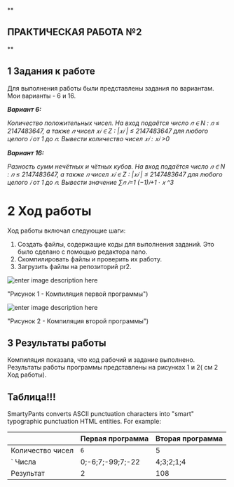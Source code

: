 
 **

## ПРАКТИЧЕСКАЯ РАБОТА №2

**
                   

  ##  1 Задания к работе
Для выполнения работы были представлены задания по вариантам. Мои варианты - 6 и 16.

***Вариант 6:***

*Количество положительных чисел. На вход подаётся число 𝑛 ∈ N : 𝑛 ≤ 2147483647, а также 𝑛 чисел 𝑥𝑖 ∈ Z : |𝑥𝑖 | ≤ 2147483647 для любого целого 𝑖 от 1 до 𝑛. Вывести количество чисел 𝑥𝑖 : 𝑥𝑖 >0*

***Вариант 16:***

*Разность сумм нечётных и чётных кубов. На вход подаётся число 𝑛 ∈ N : 𝑛 ≤ 2147483647, а также 𝑛 чисел 𝑥𝑖 ∈ Z : |𝑥𝑖 | ≤ 2147483647 для любого целого 𝑖 от 1 до 𝑛. Вывести значение ∑︁𝑛 𝑖=1 (−1)𝑖+1 · 𝑥 ^3*

# 2 Ход работы

Ход работы включал следующие шаги:
1. Создать файлы, содержащие коды для выполнения заданий. Это было сделано с помощью редактора nano.
2.  Скомпилировать файлы и проверить их работу.
3. Загрузить файлы на репозиторий pr2.

![enter image description here](https://lh3.googleusercontent.com/oBubSW5-f72AlSFtWE4cE0Qu01nr-maH_HxRkudtlPCcTZogwcyU-EIbn-5e5qkC_O4Dp4O-AIoh)

 "Рисунок 1 - Компиляция первой программы")
 
![enter image description here](https://lh3.googleusercontent.com/2PogZkEbUg85b9e55GLpMbcX0xwITKnpRMcIlTjKdPlfSZkL13PTXRPfOmFielO725zKRFksFddd)
 
 "Рисунок 2 - Компиляция второй программы")
 
## 3 Результаты работы

Компиляция показала, что код рабочий и задание выполнено. Результаты работы программы представлены на рисунках 1 и 2( см 2 Ход работы).



## Таблица!!!

SmartyPants converts ASCII punctuation characters into "smart" typographic punctuation HTML entities. For example:

|                |Первая программа                          |Вторая программа                         |
|----------------|-------------------------------|-----------------------------|
Количество чисел|`6`            |5           
` Числа           |0;-6;7;-99;7;-22            |4;3;2;1;4
|Результат         |2|108

```
